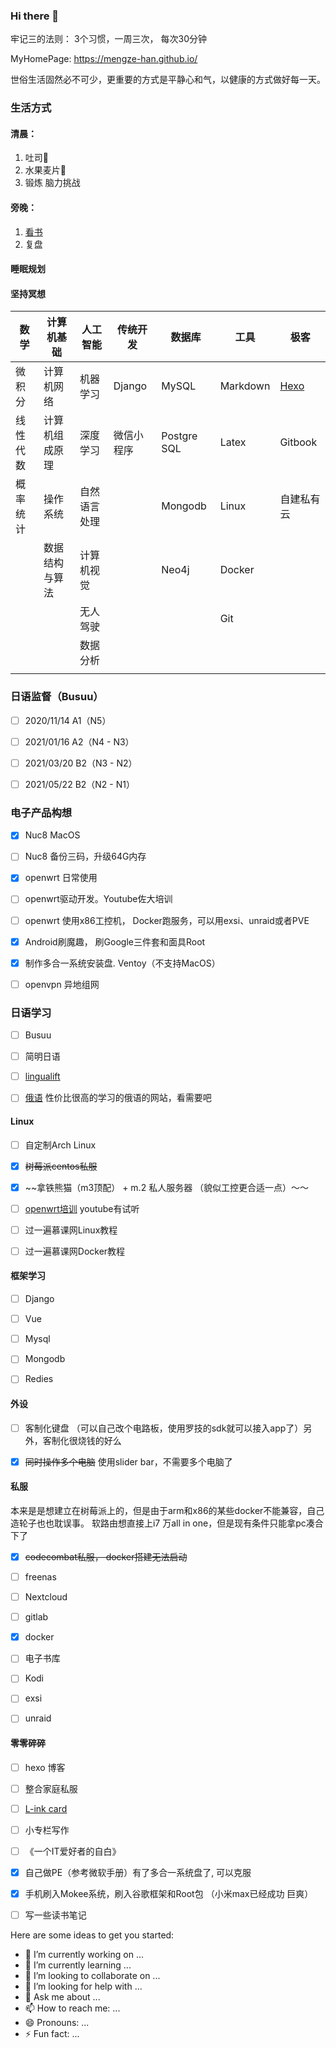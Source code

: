 ### Hi there 👋

牢记三的法则： 3个习惯，一周三次， 每次30分钟


MyHomePage: https://mengze-han.github.io/

世俗生活固然必不可少，更重要的方式是平静心和气，以健康的方式做好每一天。



### 生活方式

#### 清晨：

1. 吐司🍞
2. 水果麦片🍉
3. 锻炼 脑力挑战

#### 旁晚：

1. [看书](http://mengze-han.github.io/books)
2. 复盘

#### 睡眠规划

#### 坚持冥想




| 数学     | 计算机基础     | 人工智能     | 传统开发   | 数据库      | 工具     | 极客       |
| -------- | -------------- | ------------ | ---------- | ----------- | -------- | ---------- |
| 微积分   | 计算机网络     | 机器学习     | Django     | MySQL       | Markdown | [Hexo](https://mengze-han.github.io/)       |
| 线性代数 | 计算机组成原理 | 深度学习     | 微信小程序 | Postgre SQL | Latex    | Gitbook    |
| 概率统计 | 操作系统       | 自然语言处理 |            | Mongodb     | Linux    | 自建私有云 |
|          | 数据结构与算法 | 计算机视觉   |            | Neo4j       | Docker   |            |
|          |                | 无人驾驶     |            |             | Git      |            |
|          |                | 数据分析     |            |             |          |            |
|          |                |              |            |             |          |            |



### 日语监督（Busuu）

- [ ]   2020/11/14  A1（N5）
- [ ]   2021/01/16  A2（N4 - N3）
- [ ]   2021/03/20  B2（N3 - N2）
- [ ]   2021/05/22  B2（N2 - N1）



### 电子产品构想

- [x] Nuc8 MacOS 

- [ ] Nuc8 备份三码，升级64G内存

- [x] openwrt 日常使用

- [ ] openwrt驱动开发。Youtube佐大培训

- [ ] openwrt 使用x86工控机， Docker跑服务，可以用exsi、unraid或者PVE

- [x] Android刷魔趣， 刷Google三件套和面具Root

- [x] 制作多合一系统安装盘. Ventoy（不支持MacOS） 

- [ ] openvpn 异地组网

  

### 日语学习

- [ ] Busuu
- [ ] 简明日语
- [ ] [lingualift](https://app.lingualift.com/)


- [ ] [俄语](http://www.languagemetropolis.com/Product.aspx) 性价比很高的学习的俄语的网站，看需要吧



#### Linux

- [ ] 自定制Arch Linux
- [x] ~~树莓派centos私服~~
- [x] ~~拿铁熊猫（m3顶配） + m.2 私人服务器 （貌似工控更合适一点）～～
- [ ] [openwrt培训](http://forgotfun.org/openwrt-training.html) youtube有试听
- [ ] 过一遍慕课网Linux教程
- [ ] 过一遍慕课网Docker教程





#### 框架学习

- [ ] Django
- [ ] Vue
- [ ] Mysql
- [ ] Mongodb
- [ ] Redies



#### 外设

- [ ] 客制化键盘  （可以自己改个电路板，使用罗技的sdk就可以接入app了）另外，客制化很烧钱的好么
- [x] ~~同时操作多个电脑~~ 使用slider bar，不需要多个电脑了



#### 私服
本来是是想建立在树莓派上的，但是由于arm和x86的某些docker不能兼容，自己造轮子也也耽误事。
软路由想直接上i7 万all in one，但是现有条件只能拿pc凑合下了
- [x] ~~codecombat私服， docker搭建无法启动~~
- [ ] freenas
- [ ] Nextcloud
- [ ] gitlab
- [x] docker
- [ ] 电子书库
- [ ] Kodi
- [ ] exsi
- [ ] unraid



#### 零零碎碎

- [ ] hexo 博客
- [ ] 整合家庭私服
- [ ] [L-ink card](https://github.com/peng-zhihui/L-ink_Card)
- [ ] 小专栏写作
- [ ] 《一个IT爱好者的自白》
- [x] 自己做PE（参考微软手册）有了多合一系统盘了, 可以克服
- [X] 手机刷入Mokee系统，刷入谷歌框架和Root包  （小米max已经成功  巨爽）
- [ ] 写一些读书笔记



Here are some ideas to get you started:

- 🔭 I’m currently working on ...
- 🌱 I’m currently learning ...
- 👯 I’m looking to collaborate on ...
- 🤔 I’m looking for help with ...
- 💬 Ask me about ...
- 📫 How to reach me: ...
- 😄 Pronouns: ...
- ⚡ Fun fact: ...


